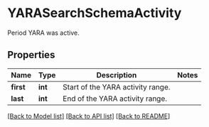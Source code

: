 # YARASearchSchemaActivity

Period YARA was active.

## Properties
Name | Type | Description | Notes
------------ | ------------- | ------------- | -------------
**first** | **int** | Start of the YARA activity range. | 
**last** | **int** | End of the YARA activity range. | 

[[Back to Model list]](../README.md#documentation-for-models) [[Back to API list]](../README.md#documentation-for-api-endpoints) [[Back to README]](../README.md)


